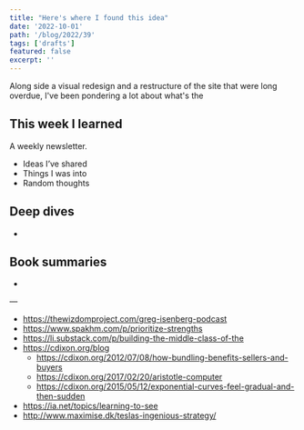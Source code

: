 ```yaml
---
title: "Here's where I found this idea"
date: '2022-10-01'
path: '/blog/2022/39'
tags: ['drafts']
featured: false
excerpt: ''
---
```


Along side a visual redesign and a restructure of the site that were long overdue, I've been pondering a lot about what's the

## This week I learned

A weekly newsletter.

- Ideas I’ve shared
- Things I was into
- Random thoughts

## Deep dives

-

## Book summaries

-

—

- https://thewizdomproject.com/greg-isenberg-podcast
- https://www.spakhm.com/p/prioritize-strengths
- https://li.substack.com/p/building-the-middle-class-of-the
- https://cdixon.org/blog
  - https://cdixon.org/2012/07/08/how-bundling-benefits-sellers-and-buyers
  - https://cdixon.org/2017/02/20/aristotle-computer
  - https://cdixon.org/2015/05/12/exponential-curves-feel-gradual-and-then-sudden
- https://ia.net/topics/learning-to-see
- http://www.maximise.dk/teslas-ingenious-strategy/
